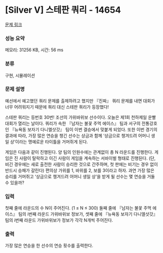 # [Silver V] 스테판 쿼리 - 14654 

[문제 링크](https://www.acmicpc.net/problem/14654) 

### 성능 요약

메모리: 31256 KB, 시간: 56 ms

### 분류

구현, 시뮬레이션

### 문제 설명

<p>예선에서 예고했던 쿼리 문제를 출제하려고 했지만 『진짜』 쿼리 문제를 내면 대회가 너무 어려워지기 때문에 쿼리 대신 스테판 쿼리가 등장했다!</p>

<p>스테판 쿼리는 등번호 30번! 조선의 가위바위보 선수이다. 오늘은 제1회 천하제일 운빨대회가 열리는 날이다. 쿼리가 속한 『남자는 불꽃 주먹 에이스』 팀과 서구의 전통강호인 『뉴욕동 보자기 다니엘삿갓』 팀이 이번 결승에서 맞붙게 되었다. 또한 이번 경기의 결과에 따라, 가장 많은 연승을 챙긴 선수는 상금과 함께 ‘상금으로 챙겨드려 어머니 생일 상’이라는 명예로운 타이틀을 거머쥐게 된다.</p>

<p>게임은 다음과 같이 진행된다. 양 팀의 인원수에는 관계없이 총 N 라운드를 진행한다. 게임은 진 사람이 탈락하고 이긴 사람이 게임을 계속하는 서바이벌 형태로 진행된다. (단, 비긴 경우에는 새로 출전한 사람이 승리한 것으로 간주하며, 첫 판에는 비기는 경우 없이 반드시 승패가 갈린다) 편의상 가위를 1, 바위를 2, 보를 3이라고 하자. 과연 가장 많은 승리를 거머쥐고 ‘상금으로 챙겨드려 어머니 생일 상’을 받게 될 선수는 몇 연승을 거둘 수 있을까?</p>

### 입력 

 <p>첫째 줄에 라운드의 수 N이 주어진다. (1 ≤ N ≤ 300) 둘째 줄에 『남자는 불꽃 주먹 에이스』 팀의 i번째 라운드 가위바위보 정보가, 셋째 줄에 『뉴욕동 보자기 다니엘삿갓』 팀의 i번째 라운드 가위바위보가 정보가 각각 N개씩 주어진다.</p>

### 출력 

 <p>가장 많은 연승을 한 선수의 연승 횟수를 출력한다.</p>

